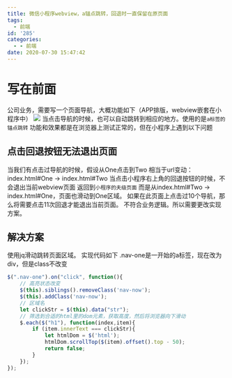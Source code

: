 ```yaml
---
title: 微信小程序webview，a锚点跳转，回退时一直保留在原页面
tags:
  - 前端
id: '285'
categories:
  - - 前端
date: 2020-07-30 15:47:42
---
```


# 写在前面

公司业务，需要写一个页面导航，大概功能如下（APP排版，webview嵌套在小程序中） ![](https://www.siammm.cn/wp-content/uploads/2020/07/wp_editor_md_9e40612d7c54bb960332699721f5db9c.jpg) 当点击导航的时候，也可以自动跳转到相应的地方。使用的是`a标签的锚点跳转` 功能和效果都是在浏览器上测试正常的，但在小程序上遇到以下问题

## 点击回退按钮无法退出页面

当我们有点击过导航的时候，假设从One点击到Two 相当于url变动：index.html#One -> index.html#Two 当点击小程序右上角的回退按钮的时候，不会退出当前webview页面 返回到`小程序的夫级页面` 而是从index.html#Two -> index.html#One，页面也滑动到One区域。 如果在此页面上点击过10个导航，那么将需要点击11次回退才能退出当前页面。 不符合业务逻辑。所以需要更改实现方案。

## 解决方案

使用jq滑动跳转页面区域。 实现代码如下 .nav-one是一开始的a标签，现在改为div，但是class不改变

```javascript
$(".nav-one").on("click", function(){
    // 高亮状态改变
    $(this).siblings().removeClass('nav-now');
    $(this).addClass('nav-now');
    // 区域名
    let clickStr = $(this).data("str");
    // 筛选到合适的html里的dom元素，获取高度，然后将浏览器向下滑动
    $.each($("h1"), function(index,item){
        if (item.innerText === clickStr){
            let htmlDom = $('html');
            htmlDom.scrollTop($(item).offset().top - 50);
            return false;
        }
    });
});
```